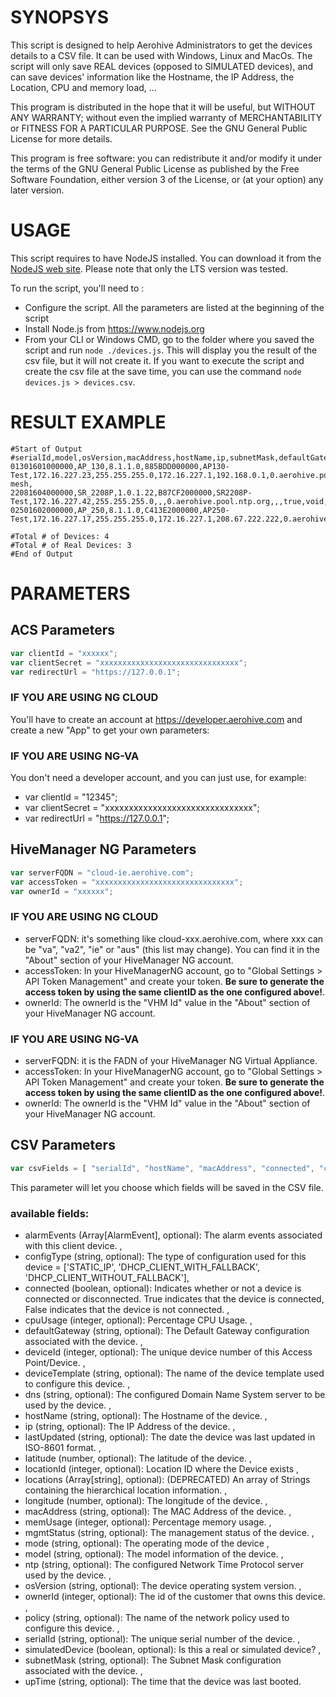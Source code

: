 # SYNOPSYS
This script is designed to help Aerohive Administrators to get the devices details to a CSV file. It can be used with Windows, Linux and MacOs.
The script will only save REAL devices (opposed to SIMULATED devices), and can save devices' information like the Hostname, the IP Address, the Location, CPU and memory load, ...

This program is distributed in the hope that it will be useful, but WITHOUT ANY WARRANTY; without even the implied warranty of MERCHANTABILITY or FITNESS FOR A PARTICULAR PURPOSE. See the GNU General Public License for more details.

This program is free software: you can redistribute it and/or modify it under the terms of the GNU General Public License as published by the Free Software Foundation, either version 3 of the License, or (at your option) any later version.

# USAGE

This script requires to have NodeJS installed. You can download it from the [NodeJS web site](https://nodejs.org/). 
Please note that only the LTS version was tested.

To run the script, you'll need to :
* Configure the script. All the parameters are listed at the beginning of the script
* Install Node.js from https://www.nodejs.org
* From your CLI or Windows CMD, go to the folder where you saved the script and run `node ./devices.js`. This will display you the result of the csv file, but it will not create it. If you want to execute the script and create the csv file at the save time, you can use the command `node devices.js > devices.csv`.

# RESULT EXAMPLE
```
#Start of Output
#serialId,model,osVersion,macAddress,hostName,ip,subnetMask,defaultGateway,dns,ntp,cpuUsage,memUsage,connected,policy,upTime
01301601000000,AP_130,8.1.1.0,885BDD000000,AP130-Test,172.16.227.23,255.255.255.0,172.16.227.1,192.168.0.1,0.aerohive.pool.ntp.org,2,47,true,Test-mesh,
22081604000000,SR_2208P,1.0.1.22,B87CF2000000,SR2208P-Test,172.16.227.42,255.255.255.0,,,0.aerohive.pool.ntp.org,,,true,void,
02501602000000,AP_250,8.1.1.0,C413E2000000,AP250-Test,172.16.227.17,255.255.255.0,172.16.227.1,208.67.222.222,0.aerohive.pool.ntp.org,1,33,true,Test,

#Total # of Devices: 4
#Total # of Real Devices: 3
#End of Output
```
# PARAMETERS
## ACS Parameters
```javascript
var clientId = "xxxxxx";
var clientSecret = "xxxxxxxxxxxxxxxxxxxxxxxxxxxxxxx";
var redirectUrl = "https://127.0.0.1";
```
### IF YOU ARE USING NG CLOUD
You'll have to create an account at https://developer.aerohive.com and create a new "App" to get your own parameters:
### IF YOU ARE USING NG-VA
You don't need a developer account, and you can just use, for example:
  * var clientId = "12345";
  * var clientSecret = "xxxxxxxxxxxxxxxxxxxxxxxxxxxxxxx";
  * var redirectUrl = "https://127.0.0.1";
  

## HiveManager NG Parameters
```javascript
var serverFQDN = "cloud-ie.aerohive.com";
var accessToken = "xxxxxxxxxxxxxxxxxxxxxxxxxxxxxxx";
var ownerId = "xxxxxx";

```
### IF YOU ARE USING NG CLOUD
* serverFQDN: it's something like cloud-xxx.aerohive.com, where xxx can be "va", "va2", "ie" or "aus" (this list may change). You can find it in the "About" section of your HiveManager NG account.
* accessToken: In your HiveManagerNG account, go to "Global Settings > API Token Management" and create your token. **Be sure to generate the access token by using the same clientID as the one configured above!**.
* ownerId: The ownerId is the "VHM Id" value in the "About" section of your HiveManager NG account.
### IF YOU ARE USING NG-VA
* serverFQDN: it is the FADN of your HiveManager NG Virtual Appliance.
* accessToken: In your HiveManagerNG account, go to "Global Settings > API Token Management" and create your token. **Be sure to generate the access token by using the same clientID as the one configured above!**.
* ownerId: The ownerId is the "VHM Id" value in the "About" section of your HiveManager NG account.

## CSV Parameters
```javascript
var csvFields = [ "serialId", "hostName", "macAddress", "connected", "cpuUsage", "memUsage", "ip", "defaultGateway", "dns", "ntp", "subnetMask", "upTime", "deviceTemplate", "lastUpdated"];
```
This parameter will let you choose which fields will be saved in the CSV file.
### available fields: 
* alarmEvents (Array[AlarmEvent], optional): The alarm events associated with this client device. ,
* configType (string, optional): The type of configuration used for this device = ['STATIC_IP', 'DHCP_CLIENT_WITH_FALLBACK', 'DHCP_CLIENT_WITHOUT_FALLBACK'],
* connected (boolean, optional): Indicates whether or not a device is connected or disconnected. True indicates that the device is connected, False indicates that the device is not connected. ,
* cpuUsage (integer, optional): Percentage CPU Usage. ,
* defaultGateway (string, optional): The Default Gateway configuration associated with the device. ,
* deviceId (integer, optional): The unique device number of this Access Point/Device. ,
* deviceTemplate (string, optional): The name of the device template used to configure this device. ,
* dns (string, optional): The configured Domain Name System server to be used by the device. ,
* hostName (string, optional): The Hostname of the device. ,
* ip (string, optional): The IP Address of the device. ,
* lastUpdated (string, optional): The date the device was last updated in ISO-8601 format. ,
* latitude (number, optional): The latitude of the device. ,
* locationId (integer, optional): Location ID where the Device exists ,
* locations (Array[string], optional): (DEPRECATED) An array of Strings containing the hierarchical location information. ,
* longitude (number, optional): The longitude of the device. ,
* macAddress (string, optional): The MAC Address of the device. ,
* memUsage (integer, optional): Percentage memory usage. ,
* mgmtStatus (string, optional): The management status of the device. ,
* mode (string, optional): The operating mode of the device ,
* model (string, optional): The model information of the device. ,
* ntp (string, optional): The configured Network Time Protocol server used by the device. ,
* osVersion (string, optional): The device operating system version. ,
* ownerId (integer, optional): The id of the customer that owns this device. ,
* policy (string, optional): The name of the network policy used to configure this device. ,
* serialId (string, optional): The unique serial number of the device. ,
* simulatedDevice (boolean, optional): Is this a real or simulated device? ,
* subnetMask (string, optional): The Subnet Mask configuration associated with the device. ,
* upTime (string, optional): The time that the device was last booted.

